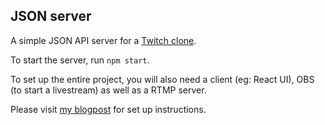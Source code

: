 ## JSON server

A simple JSON API server for a [Twitch clone](https://github.com/onoumenon/streams).

To start the server, run `npm start`.

To set up the entire project, you will also need a client (eg: React UI), OBS (to start a livestream) as well as a RTMP server.

Please visit [my blogpost](https://stuffihavelearnt.home.blog/2019/06/20/creating-a-simple-twitch-clone/) for set up instructions.
